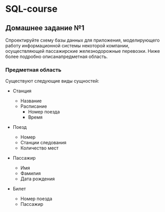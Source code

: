 # SQL-course

## Домашнее задание №1

Спроектируйте схему базы данных для приложения, моделирующего работу информационной системы некоторой компании, осуществляющей пассажирские железнодорожные перевозки. Ниже более подробно описанапредметная область.

### Предметная область

Существуют следующие виды сущностей:

- Станция
    - Название
    - Расписание
        - Номер поезда
        - Время

- Поезд
    - Номер
    - Станции следования
    - Количество мест

- Пассажир
    - Имя
    - Фамилия
    - Дата рождения
   
- Билет
    - Номер поезда
    - Пассажир